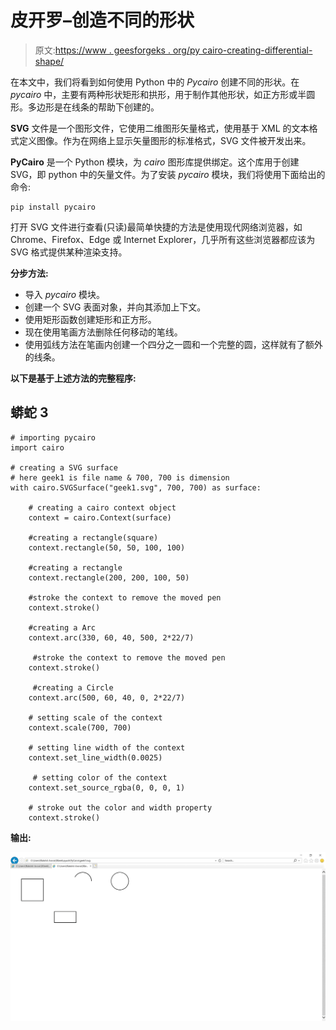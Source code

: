 # 皮开罗–创造不同的形状

> 原文:[https://www . geesforgeks . org/py cairo-creating-differential-shape/](https://www.geeksforgeeks.org/pycairo-creating-different-shapes/)

在本文中，我们将看到如何使用 Python 中的 *Pycairo* 创建不同的形状。在 *pycairo* 中，主要有两种形状矩形和拱形，用于制作其他形状，如正方形或半圆形。多边形是在线条的帮助下创建的。

**SVG** 文件是一个图形文件，它使用二维图形矢量格式，使用基于 XML 的文本格式定义图像。作为在网络上显示矢量图形的标准格式，SVG 文件被开发出来。

**PyCairo** 是一个 Python 模块，为 *cairo* 图形库提供绑定。这个库用于创建 SVG，即 python 中的矢量文件。为了安装 *pycairo* 模块，我们将使用下面给出的命令:

```
pip install pycairo

```

打开 SVG 文件进行查看(只读)最简单快捷的方法是使用现代网络浏览器，如 Chrome、Firefox、Edge 或 Internet Explorer，几乎所有这些浏览器都应该为 SVG 格式提供某种渲染支持。

**分步方法:**

*   导入 *pycairo* 模块。
*   创建一个 SVG 表面对象，并向其添加上下文。
*   使用矩形函数创建矩形和正方形。
*   现在使用笔画方法删除任何移动的笔线。
*   使用弧线方法在笔画内创建一个四分之一圆和一个完整的圆，这样就有了额外的线条。

**以下是基于上述方法的完整程序:**

## 蟒蛇 3

```
# importing pycairo
import cairo

# creating a SVG surface 
# here geek1 is file name & 700, 700 is dimension
with cairo.SVGSurface("geek1.svg", 700, 700) as surface:

    # creating a cairo context object
    context = cairo.Context(surface)

    #creating a rectangle(square)
    context.rectangle(50, 50, 100, 100)

    #creating a rectangle
    context.rectangle(200, 200, 100, 50)

    #stroke the context to remove the moved pen 
    context.stroke()

    #creating a Arc
    context.arc(330, 60, 40, 500, 2*22/7)

     #stroke the context to remove the moved pen 
    context.stroke()

     #creating a Circle
    context.arc(500, 60, 40, 0, 2*22/7)

    # setting scale of the context
    context.scale(700, 700)

    # setting line width of the context
    context.set_line_width(0.0025)

     # setting color of the context
    context.set_source_rgba(0, 0, 0, 1)

    # stroke out the color and width property
    context.stroke()

```

**输出:**

![](img/f56bfbda1b7d62c0ebcfd2f9fdcd69ab.png)